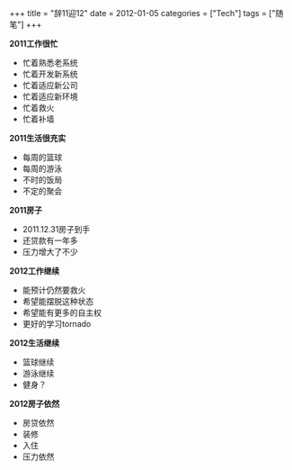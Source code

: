 +++
title = "辞11迎12"
date = 2012-01-05
categories = ["Tech"]
tags = ["随笔"]
+++

**2011工作很忙**

- 忙着熟悉老系统
- 忙着开发新系统
- 忙着适应新公司
- 忙着适应新环境
- 忙着救火
- 忙着补墙

**2011生活很充实**

- 每周的篮球
- 每周的游泳
- 不时的饭局
- 不定的聚会

**2011房子**

- 2011.12.31房子到手
- 还贷款有一年多
- 压力增大了不少


**2012工作继续**

- 能预计仍然要救火
- 希望能摆脱这种状态
- 希望能有更多的自主权
- 更好的学习tornado

**2012生活继续**

- 篮球继续
- 游泳继续
- 健身？

**2012房子依然**

- 房贷依然
- 装修
- 入住
- 压力依然

